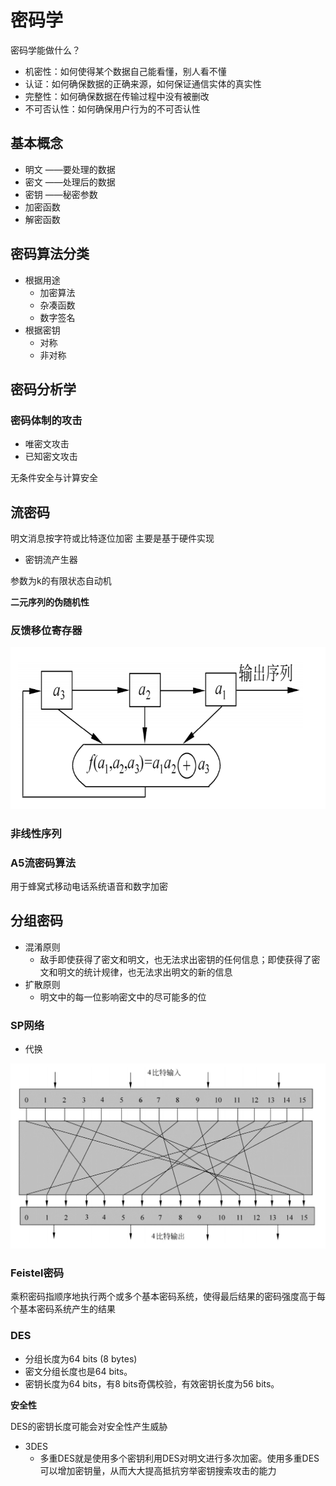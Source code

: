 # 密码学

密码学能做什么？
  - 机密性：如何使得某个数据自己能看懂，别人看不懂
  - 认证：如何确保数据的正确来源，如何保证通信实体的真实性
  - 完整性：如何确保数据在传输过程中没有被删改
  - 不可否认性：如何确保用户行为的不可否认性

## 基本概念

- 明文 ——要处理的数据
- 密文 ——处理后的数据
- 密钥 ——秘密参数
- 加密函数
- 解密函数

## 密码算法分类

- 根据用途
  - 加密算法
  - 杂凑函数
  - 数字签名
- 根据密钥
  - 对称
  - 非对称

## 密码分析学

### 密码体制的攻击

- 唯密文攻击
- 已知密文攻击

无条件安全与计算安全

## 流密码

明文消息按字符或比特逐位加密
主要是基于硬件实现

- 密钥流产生器

参数为k的有限状态自动机

**二元序列的伪随机性**

### 反馈移位寄存器

![批注 2020-06-05 102940](/assets/批注%202020-06-05%20102940.png)

### 非线性序列

### A5流密码算法

用于蜂窝式移动电话系统语音和数字加密

## 分组密码

- 混淆原则
  - 敌手即使获得了密文和明文，也无法求出密钥的任何信息；即使获得了密文和明文的统计规律，也无法求出明文的新的信息
- 扩散原则
  - 明文中的每一位影响密文中的尽可能多的位

### SP网络

- 代换

![批注 2020-06-06 103221](/assets/批注%202020-06-06%20103221.png)

### Feistel密码

乘积密码指顺序地执行两个或多个基本密码系统，使得最后结果的密码强度高于每个基本密码系统产生的结果

### DES

- 分组长度为64 bits (8 bytes)
- 密文分组长度也是64 bits。
- 密钥长度为64 bits，有8 bits奇偶校验，有效密钥长度为56 bits。

**安全性**

DES的密钥长度可能会对安全性产生威胁

- 3DES
  - 多重DES就是使用多个密钥利用DES对明文进行多次加密。使用多重DES可以增加密钥量，从而大大提高抵抗穷举密钥搜索攻击的能力